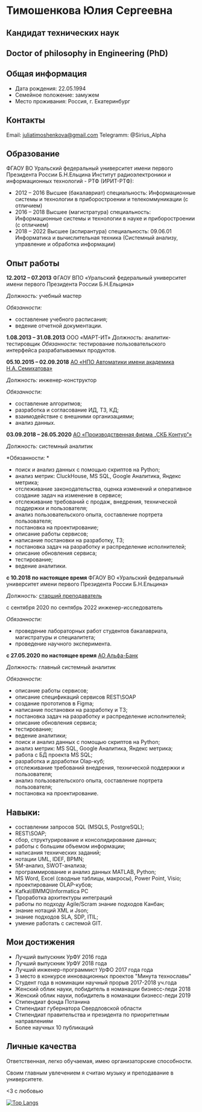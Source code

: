 # Тимошенкова Юлия Сергеевна

## Кандидат технических наук

## Doctor of philosophy in Engineering (PhD)

## Общая информация

* Дата рождения: 22.05.1994 
* Семейное положение: замужем 
* Место проживания: Россия, г. Екатеринбург   

## Контакты

Email: 
[juliatimoshenkova@gmail.com](juliatimoshenkova@gmail.com)
Telegramm: @Sirius_Alpha

## Образование

ФГАОУ ВО Уральский федеральный университет имени первого Президента России Б.Н.Ельцина
Институт радиоэлектроники и информационных технологий - РТФ (ИРИТ-РТФ):
* 2012 – 2016 Высшее (бакалавриат) специальность: Информационные системы и технологии в приборостроении и телекоммуникации (с отличием)
* 2016 – 2018 Высшее (магистратура) специальность: Информационные системы и технологии в науке и приборостроении (с отличием)
* 2018 – 2022 Высшее (аспирантура) специальность: 09.06.01 Информатика и вычислительная техника (Системный анализу, управление и обработка информации)

## Опыт работы

**12.2012 – 07.2013** ФГАОУ ВПО «Уральский федеральный университет имени первого Президента России Б.Н.Ельцина» 

*Должность:* учебный мастер 

*Обязанности:*  
* составление учебного расписания; 
* ведение отчетной документации. 

**1.08.2013 – 31.08.2013**  ООО «МАРТ-ИТ» 
*Должность:* аналитик-тестировщик 
*Обязанности:* тестирование пользовательского интерфейса разрабатываемых продуктов. 

**05.10.2015 – 02.09.2018**  [АО «НПО Автоматики имени академика Н.А. Семихатова»](https://www.npoa.ru/)

*Должность:* инженер-конструктор 

*Обязанности:*
* составление алгоритмов; 
* разработка и согласование ИД, ТЗ, КД; 
* взаимодействие с внешними организациями; 
* анализ данных. 

**03.09.2018 – 26.05.2020**  [АО «Производственная фирма „СКБ Контур“»](https://kontur.ru/)

*Должность:* системный аналитик 

*Обязанности: *
* поиск и анализ данных с помощью скриптов на Python; 
* анализ метрик: CluckHouse, MS SQL, Google Аналитика, Яндекс метрика; 
* отслеживание законодательства, оценка изменений и оперативное создание задач на изменение в сервисе; 
* отслеживание требований с продаж, внедрения, технической поддержки и пользователя; 
* анализ пользовательского опыта, составление портрета пользователя; 
* постановка на проектирование; 
* описание работы сервисов; 
* написание постановки на разработку, ТЗ;
* постановка задач на разработку и распределение исполнителей; 
* описание обновления сервиса; 
* тестирование; 
* ведение аналитики. 

**с 10.2018 по настоящее время** ФГАОУ ВО «Уральский федеральный университет имени первого Президента России Б.Н.Ельцина» 

*Должность:* [старший преподаватель](https://urfu.ru/ru/about/personal-pages/personal/person/julia.timoshenkova/)

с сентября 2020 по сентябрь 2022 инженер-исследователь 

*Обязанности:* 
* проведение лабораторных работ студентов бакалавриата, магистратуры и специалитета; 
* проведение научного эксперимента. 

**с 27.05.2020 по настоящее время**  [АО Альфа-Банк](https://alfabank.ru/)

*Должность:* главный системный аналитик 

*Обязанности:*
* описание работы сервисов;
* описание спецификаций сервисов REST\SOAP
* создание прототипов в Figma; 
* написание постановки на разработку и ТЗ; 
* постановка задач на разработку и распределение исполнителей; 
* описание обновления сервиса; 
* тестирование; 
* ведение аналитики;
* поиск и анализ данных с помощью скриптов на Python; 
* анализ метрик: MS SQL, Google Аналитика, Яндекс метрика; 
* работа с БД проекта MS SQL; 
* разработка и доработки Olap-куб; 
* отслеживание требований внедрения, технической поддержки и пользователя; 
* анализ пользовательского опыта, составление портрета пользователя; 
* постановка на проектирование. 

## Навыки: 

* составлении запросов SQL (MSQLS, PostgreSQL);
* REST\SOAP;
* сбор, структурирование и консолидирование данных; 
* работы с большим объемом информации; 
* написания технических заданий; 
* нотации UML, IDEF, BPMN; 
* 5M-анализ, SWOT-анализа; 
* программирование и анализ данных MATLAB, Python; 
* MS Word, Excel (сводные таблицы, макросы), Power Point, Visio; 
* проектирование OLAP-кубов;  
* Kafka\IBMMQ\Informatica PC
* Проработка архитектуры интеграций
* работы по подходу Agile/Scram знание подходов Канбан;  
* знание нотаций XML и Json;  
* знание подходов SLA, SDP, ITIL;  
* умение работать с системой GIT. 

## Мои достижения
* Лучший выпускник УрФУ 2016 года
* Лучший выпускник УрФУ 2018 года
* Лучший инженер-программист УрФО 2017 года года
* 3 место в конкурсе инновационных проектов "Минута технославы"
* Студент года в номинации научный прорыв 2017-2018 уч.года
* Женский облик науки, побидитель в номанации бизнесс-леди 2018
* Женский облик науки, побидитель в номанации бизнесс-леди 2019
* Стипендиат фонда Потанина
* Стипендиат губернатора Свердловской области
* Стипендиат правительства и президента по приоритетным направлениям
* Более научных 10 публикаций

## Личные качества

Ответственная, легко обучаемая, имею организаторские способности. 

Своим главным увлечением я считаю музыку и преподавание в университете.

<3 c любовью

[![Top Langs](https://github-readme-stats.vercel.app/api/top-langs/?username=YuliaTimoshenkova&layout=compact)](https://github.com/YuliaTimoshenkova/)

